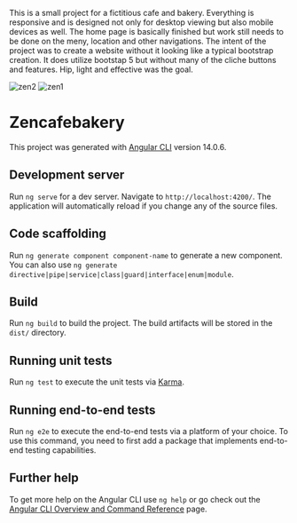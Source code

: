 This is a small project for a fictitious cafe and bakery. Everything is responsive and is designed not only for desktop viewing but also mobile devices as well. The home page is basically finished but work still needs to be done on the meny, location and other navigations. The intent of the project was to create a website without it looking like a typical bootstrap creation. It does utilize bootstap 5 but without many of the cliche buttons and features. Hip, light and effective was the goal.

![zen2](https://user-images.githubusercontent.com/48900828/202874200-68e8b780-3d73-4479-8690-806f4c4cbd70.PNG)
![zen1](https://user-images.githubusercontent.com/48900828/202874203-1fcbbb7d-4515-4c5d-a25a-33c2b006ae82.PNG)


# Zencafebakery

This project was generated with [Angular CLI](https://github.com/angular/angular-cli) version 14.0.6.

## Development server

Run `ng serve` for a dev server. Navigate to `http://localhost:4200/`. The application will automatically reload if you change any of the source files.

## Code scaffolding

Run `ng generate component component-name` to generate a new component. You can also use `ng generate directive|pipe|service|class|guard|interface|enum|module`.

## Build

Run `ng build` to build the project. The build artifacts will be stored in the `dist/` directory.

## Running unit tests

Run `ng test` to execute the unit tests via [Karma](https://karma-runner.github.io).

## Running end-to-end tests

Run `ng e2e` to execute the end-to-end tests via a platform of your choice. To use this command, you need to first add a package that implements end-to-end testing capabilities.

## Further help

To get more help on the Angular CLI use `ng help` or go check out the [Angular CLI Overview and Command Reference](https://angular.io/cli) page.

